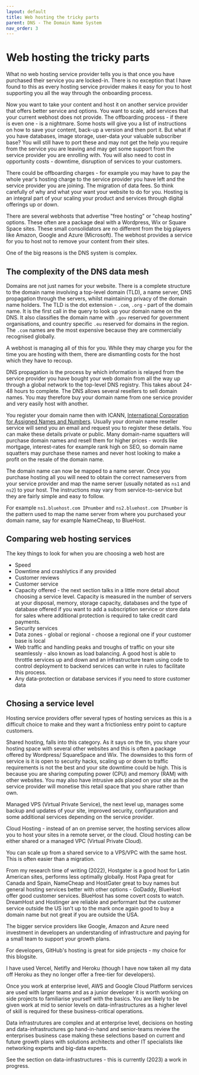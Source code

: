 ```yaml
---
layout: default
title: Web hosting the tricky parts
parent: DNS - The Domain Name System
nav_order: 3
---
```


# Web hosting the tricky parts

What no web hosting service provider tells you is that once you have purchased their service you are locked-in. There is no exception that I have found to this as every hosting service provider makes it easy for you to host supporting you all the way through the onboarding process.

Now you want to take your content and host it on another service provider that offers better service and options. You want to scale, add services that your current webhost does not provide. The offboarding process - if there is even one - is a nightmare. Some hosts will give you a list of instructions on how to save your content, back-up a version and then port it. But what if you have databases, image storage, user-data your valuable subscriber base? You will still have to port these and may not get the help you require from the service you are leaving and may get some support from the service provider you are enrolling with. You will also need to cost in opportunity costs - downtime, disruption of services to your customers.

There could be offboarding charges - for example you may have to pay the whole year's hosting charge to the service provider you have left and the service provider you are joining. The migration of data fees. So think carefully of why and what your want your website to do for you. Hosting is an integral part of your scaling your product and services through digital offerings up or down.

There are several webhosts that advertise "free hosting" or "cheap hosting" options. These often are a package deal with a Wordpress, Wix or Square Space sites. These small consolidators are no different from the big players like Amazon, Google and Azure (Microsoft). The webhost provides a service for you to host not to remove your content from their sites.

One of the big reasons is the DNS system is complex.

## The complexity of the DNS data mesh

Domains are not just names for your website. There is a complete structure to the domain name involving a top-level domain (TLD), a name server, DNS propagation through the servers, whilst maintaining privacy of the domain name holders. The TLD is the dot extension - `.com`, `.org` - part of the domain name. It is the first call in the query to look up your domain name on the DNS. It also classifies the domain name with `.gov` reserved for government organisations, and country specific `.eu` reserved for domains in the region. The `.com` names are the most expensive because they are commercially recognised globally.

A webhost is managing all of this for you. While they may charge you for the time you are hosting with them, there are dismantling costs for the host which they have to recoup.

DNS propagation is the process by which information is relayed from the service provider you have bought your web domain from all the way up through a global network to the top-level DNS registry. This takes about 24-48 hours to complete. The DNS allows several resellers to sell domain names. You may therefore buy your domain name from one service provider and very easily host with another.

You register your domain name then with ICANN, [International Corporation for Assigned Names and Numbers](https://lookup.icann.org/). Usually your domain name reseller service will send you an email and request you to register these details. You can make these details private or public. Many domain-name squatters will purchase domain names and resell them for higher prices - words like mortgage, interest-rates for example rank high on SEO, so domain name squatters may purchase these names and never host looking to make a profit on the resale of the domain name.

The domain name can now be mapped to a name server. Once you purchase hosting all you will need to obtain the correct nameservers from your service provider and map the name server (usually notated as `ns1` and `ns2`) to your host. The instructions may vary from service-to-service but they are fairly simple and easy to follow.

For example `ns1.bluehost.com IPnumber` and `ns2.bluehost.com IPnumber` is the pattern used to map the name server from where you purchased your domain name, say for example NameCheap, to BlueHost.

## Comparing web hosting services

The key things to look for when you are choosing a web host are

- Speed
- Downtime and crashlytics if any provided
- Customer reviews
- Customer service
- Capacity offered - the next section talks in a little more detail about choosing a service level. Capacity is measured in the number of servers at your disposal, memory, storage capacity, databases and the type of database offered if you want to add a subscription service or store data for sales where additional protection is required to take credit card payments.
- Security services
- Data zones - global or regional - choose a regional one if your customer base is local
- Web traffic and handling peaks and troughs of traffic on your site seamlessly - also known as load balancing. A good host is able to throttle services up and down and an infrastructure team using code to control deployment to backend services can write in rules to facilitate this process.
- Any data-protection or database services if you need to store customer data

## Chosing a service level

Hosting service providers offer several types of hosting services as this is a difficult choice to make and they want a frictionless entry point to capture customers.

Shared hosting, falls into this category. As it says on the tin, you share your hosting space with several other websites and this is often a package offered by Wordpress/ SquareSpace and Wix. The downsides to this form of service is it is open to security hacks, scaling up or down to traffic requirements is not the best and your site downtime could be high. This is because you are sharing computing power (CPU) and memory (RAM) with other websites. You may also have intrusive ads placed on your site as the service provider will monetise this retail space that you share rather than own.

Managed VPS (Virtual Private Service), the next level up, manages some backup and updates of your site, improved security, configuration and some additional services depending on the service provider.

Cloud Hosting - instead of an on premise server, the hosting services allow you to host your sites in a remote server, or the cloud. Cloud hosting can be either shared or a managed VPC (Virtual Private Cloud).

You can scale up from a shared service to a VPS/VPC with the same host. This is often easier than a migration.

From my research time of writing (2022), Hostgater is a good host for Latin American sites, performs less optimally globally. Host Papa great for Canada and Spain, NameCheap and HostGater great to buy names but general hosting services better with other options - GoDaddy, BlueHost offer good customer services. BlueHost has some covert costs to watch. DreamHost and Hostinger are reliable and performant but the customer service outside the US isn't up to the mark once again good to buy a domain name but not great if you are outside the USA.

The bigger service providers like Google, Amazon and Azure need investment in developers an understanding of infrastructure and paying for a small team to support your growth plans.

For developers, GitHub's hosting is great for side projects - my choice for this blogsite.

I have used Vercel, Netifly and Heroku (though I have now taken all my data off Heroku as they no longer offer a free-tier for developers).

Once you work at enterprise level, AWS and Google Cloud Platform services are used with larger teams and as a junior developer it is worth working on side projects to familiarise yourself with the basics. You are likely to be given work at mid to senior levels on data-infrastructures as a higher level of skill is required for these business-critical operations. 

Data infrastrutures are complex and at enterprise level, decisions on hosting and data-infrastructures go hand-in-hand and senior-teams review the enterprises business case making these selections based on current and future growth plans with solutions architects and other IT specialists like networking experts and big-data experts.

See the section on data-infrastructures - this is currently (2023) a work in progress.
